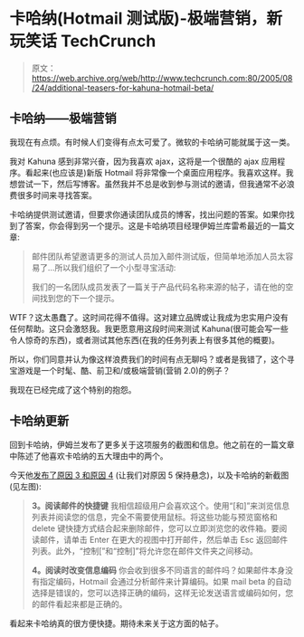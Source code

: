 # 卡哈纳(Hotmail 测试版)-极端营销，新玩笑话 TechCrunch

> 原文：<https://web.archive.org/web/http://www.techcrunch.com:80/2005/08/24/additional-teasers-for-kahuna-hotmail-beta/>

## 卡哈纳——极端营销

我现在有点烦。有时候人们变得有点太可爱了。微软的卡哈纳可能就属于这一类。

我对 Kahuna 感到非常兴奋，因为我喜欢 ajax，这将是一个很酷的 ajax 应用程序。看起来(也应该是)新版 Hotmail 将非常像一个桌面应用程序。我喜欢这样。我想尝试一下，然后写博客。虽然我并不总是收到参与测试的邀请，但我通常不必浪费很多时间来寻找答案。

卡哈纳提供测试邀请，但要求你通读团队成员的博客，找出问题的答案。如果你找到了答案，你会得到另一个提示。这是卡哈纳项目经理伊姆兰库雷希最近的一篇文章:

> 邮件团队希望邀请更多的测试人员加入邮件测试版，但简单地添加人员太容易了…所以我们组织了一个小型寻宝活动:
> 
> 我们的一名团队成员发表了一篇关于产品代码名称来源的帖子，请在他的空间找到您的下一个提示。

WTF？这太愚蠢了。这时间花得不值得。这对建立品牌或让我成为忠实用户没有任何帮助。这只会激怒我。我更愿意用这段时间来测试 Kahuna(很可能会写一些令人惊奇的东西)，或者测试其他东西(在我的任务列表上有很多其他的概要)。

所以，你们同意并认为像这样浪费我们的时间有点无聊吗？或者是我错了，这个寻宝游戏是一个时髦、酷、前卫和/或极端营销(营销 2.0)的例子？

我现在已经完成了这个特别的抱怨。

## 卡哈纳更新

回到卡哈纳，伊姆兰发布了更多关于这项服务的截图和信息。他之前在的一篇文章中陈述了他喜欢卡哈纳的五大理由中的两个。

今天他[发布了原因 3 和原因 4](https://web.archive.org/web/20221001133426/http://spaces.msn.com/members/mailcall/Blog/cns!1pFgRKa8Lr6GIMM5UtTma4pQ!417.entry) (让我们对原因 5 保持悬念)，以及卡哈纳的新截图(见左图):

> **3。阅读邮件的快捷键**
> 我相信超级用户会喜欢这个。使用“[和]”来浏览信息列表并阅读您的信息，完全不需要使用鼠标。将这些功能与预览窗格和 delete 键快捷方式结合起来删除邮件，您可以立即浏览您的收件箱。要阅读邮件，请单击 Enter 在更大的视图中打开邮件，然后单击 Esc 返回邮件列表。此外，“控制[”和“控制]”将允许您在邮件文件夹之间移动。
> 
> **4。阅读时改变信息编码**
> 你会收到很多不同语言的邮件吗？如果邮件本身没有指定编码，Hotmail 会通过分析邮件来计算编码。如果 mail beta 的自动选择是错误的，您可以选择正确的编码，这样无论发送语言或编码如何，您的邮件看起来都是正确的。

看起来卡哈纳真的很方便快捷。期待未来关于这方面的帖子。